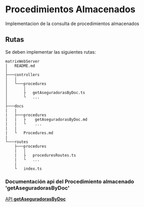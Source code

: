 # Procedimientos Almacenados

Implementacion de la consulta de procedimientos almacenados

## Rutas
Se deben implementar las siguientes rutas:
```
matrixWebServer
│   README.md
│
├───controllers
│   │
│   └───procedures
│       │
│       ├   getAseguradorasByDoc.ts
│       └   ...
│
├───docs
|   |
|   ├───procedures
|   |   ├    getAseguradorasByDoc.md
|   |   └    ...
|   |
|   └   Procedures.md
|
└───routes
    ├───procedures
    |   │
    |   ├   proceduresRoutes.ts
    |   └   ...
    |
    └   index.ts
```

### **Documentación api del Procedimiento almacenado 'getAseguradorasByDoc'**

[API **getAseguradorasByDoc**](procedures/getAseguradorasByDoc.md)
